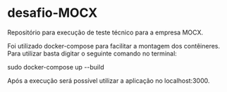 # desafio-MOCX

Repositório para execução de teste técnico para a empresa MOCX.

Foi utilizado docker-compose para facilitar a montagem dos contêineres. Para utilizar basta digitar o seguinte comando no terminal:

sudo docker-compose up --build

Após a execução será possível utilizar a aplicação no localhost:3000.
